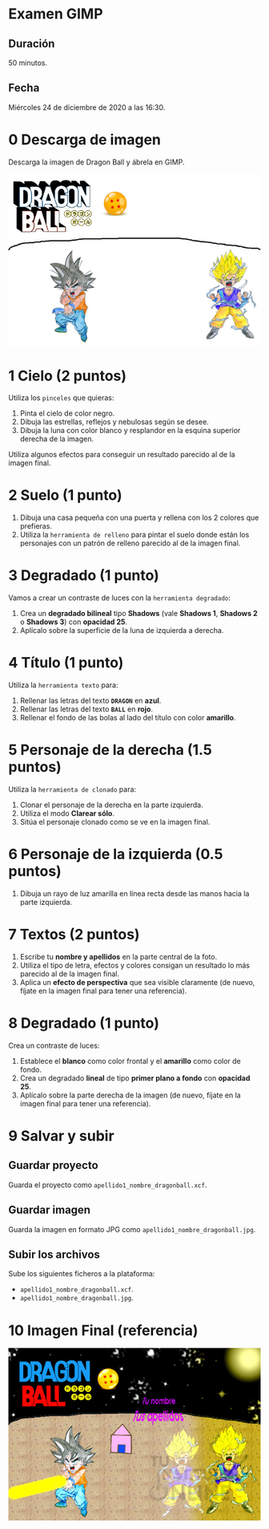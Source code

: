 # Examen GIMP

## Duración

50 minutos.

## Fecha

Miércoles 24 de diciembre de 2020 a las 16:30.

# 0 Descarga de imagen

Descarga la imagen de Dragon Ball y ábrela en GIMP.

![Imagen Inicial](./img/imagen-inicial.jpg)

# 1 Cielo (2 puntos)

Utiliza los `pinceles` que quieras:

1. Pinta el cielo de color negro.
2. Dibuja las estrellas, reflejos y nebulosas según se desee.
3. Dibuja la luna con color blanco y resplandor en la esquina superior derecha de la imagen.

Utiliza algunos efectos para conseguir un resultado parecido al de la imagen final.

# 2 Suelo (1 punto)

1. Dibuja una casa pequeña con una puerta y rellena con los 2 colores que prefieras.
2. Utiliza la `herramienta de relleno` para pintar el suelo donde están los personajes con un patrón de relleno parecido al de la imagen final.

# 3 Degradado (1 punto)

Vamos a crear un contraste de luces con la `herramienta degradado`:

1. Crea un **degradado bilineal** tipo **Shadows** (vale **Shadows 1**, **Shadows 2** o **Shadows 3**) con **opacidad 25**.
2. Aplícalo sobre la superficie de la luna de izquierda a derecha.

# 4 Título (1 punto)

Utiliza la `herramienta texto` para:

1. Rellenar las letras del texto **`DRAGON`** en **azul**.
2. Rellenar las letras del texto **`BALL`** en **rojo**.
3. Rellenar el fondo de las bolas al lado del título con color **amarillo**.

# 5 Personaje de la derecha (1.5 puntos)

Utiliza la `herramienta de clonado` para:

1. Clonar el personaje de la derecha en la parte izquierda.
2. Utiliza el modo **Clarear sólo**.
2. Sitúa el personaje clonado como se ve en la imagen final.

# 6 Personaje de la izquierda (0.5 puntos)

1. Dibuja un rayo de luz amarilla en línea recta desde las manos hacia la parte izquierda.

# 7 Textos (2 puntos)

1. Escribe tu **nombre y apellidos** en la parte central de la foto.
2. Utiliza el tipo de letra, efectos y colores consigan un resultado lo más parecido al de la imagen final.
2. Aplica un **efecto de perspectiva** que sea visible claramente (de nuevo, fíjate en la imagen final para tener una referencia).

# 8 Degradado (1 punto)

Crea un contraste de luces:

1. Establece el **blanco** como color frontal y el **amarillo** como color de fondo.
2. Crea un degradado **lineal** de tipo **primer plano a fondo** con **opacidad 25**.
3. Aplícalo sobre la parte derecha de la imagen (de nuevo, fíjate en la imagen final para tener una referencia).

# 9 Salvar y subir

## Guardar proyecto

Guarda el proyecto como `apellido1_nombre_dragonball.xcf`.

## Guardar imagen

Guarda la imagen en formato JPG como `apellido1_nombre_dragonball.jpg`.

## Subir los archivos

Sube los siguientes ficheros a la plataforma:

- `apellido1_nombre_dragonball.xcf`.
- `apellido1_nombre_dragonball.jpg`.

# 10 Imagen Final (referencia)

![Imagen Final para referencia](./img/imagen-final.jpg)
